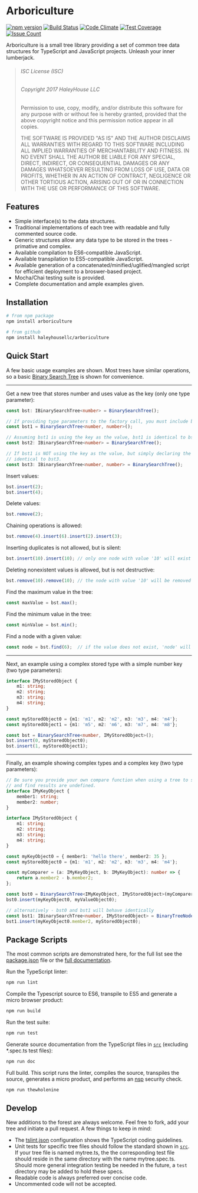 # Arboriculture

[![npm version](https://badge.fury.io/js/arboriculture.svg)](https://badge.fury.io/js/arboriculture)
[![Build Status](https://travis-ci.org/haleyhousellc/arboriculture.svg?branch=master)](https://travis-ci.org/haleyhousellc/arboriculture)
[![Code Climate](https://codeclimate.com/github/haleyhousellc/arboriculture/badges/gpa.svg)](https://codeclimate.com/github/haleyhousellc/arboriculture)
[![Test Coverage](https://codeclimate.com/github/haleyhousellc/arboriculture/badges/coverage.svg)](https://codeclimate.com/github/haleyhousellc/arboriculture/coverage)
[![Issue Count](https://codeclimate.com/github/haleyhousellc/arboriculture/badges/issue_count.svg)](https://codeclimate.com/github/haleyhousellc/arboriculture)

Arboriculture is a small tree library providing a set of common tree data structures for TypeScript and
JavaScript projects.  Unleash your inner lumberjack.

>###### ISC License (ISC)
>
>###### Copyright 2017 HaleyHouse LLC
>
>Permission to use, copy, modify, and/or distribute this software for any purpose with or without fee is hereby granted,
>provided that the above copyright notice and this permission notice appear in all copies.
>
>THE SOFTWARE IS PROVIDED "AS IS" AND THE AUTHOR DISCLAIMS ALL WARRANTIES WITH REGARD TO THIS SOFTWARE INCLUDING
>ALL IMPLIED WARRANTIES OF MERCHANTABILITY AND FITNESS. IN NO EVENT SHALL THE AUTHOR BE LIABLE FOR ANY SPECIAL, DIRECT,
>INDIRECT, OR CONSEQUENTIAL DAMAGES OR ANY DAMAGES WHATSOEVER RESULTING FROM LOSS OF USE, DATA OR PROFITS, WHETHER IN AN
>ACTION OF CONTRACT, NEGLIGENCE OR OTHER TORTIOUS ACTION, ARISING OUT OF OR IN CONNECTION WITH THE USE OR PERFORMANCE
>OF THIS SOFTWARE.

## Features

- Simple interface(s) to the data structures.
- Traditional implementations of each tree with readable and fully commented source code.
- Generic structures allow any data type to be stored in the trees - primative and complex.
- Available compilation to ES6-compatible JavaScript.
- Available transpilation to ES5-compatible JavaScript.
- Available generation of a concatenated/minified/uglified/mangled script for efficient deployment to a broswer-based
  project.
- Mocha/Chai testing suite is provided.
- Complete documentation and ample examples given.

## Installation

```bash
# from npm package
npm install arboriculture

# from github
npm install haleyhousellc/arboriculture
```

## Quick Start

A few basic usage examples are shown.  Most trees have similar operations, so a basic
[Binary Search Tree](https://github.com/haleyhousellc/arboriculture/blob/master/src/binary-search-tree/binary-search-tree.ts)
is shown for convenience.

---

Get a new tree that stores number and uses value as the key (only one type parameter):
```typescript
const bst: IBinarySearchTree<number> = BinarySearchTree();

// If providing type parameters to the factory call, you must include both.
const bst1 = BinarySearchTree<number, number>();

// Assuming bst1 is using the key as the value, bst1 is identical to bst2.
const bst2: IBinarySearchTree<number> = BinarySearchTree();

// If bst1 is NOT using the key as the value, but simply declaring the key and value each to be of type number, bst1 is 
// identical to bst3.
const bst3: IBinarySearchTree<number, number> = BinarySearchTree();
```

Insert values:
```typescript
bst.insert(2);
bst.insert(4);
```

Delete values:
```typescript
bst.remove(2);
```

Chaining operations is allowed:
```typescript
bst.remove(4).insert(6).insert(2).insert(3);
```

Inserting duplicates is not allowed, but is silent:
```typescript
bst.insert(10).insert(10); // only one node with value '10' will exist
```

Deleting nonexistent values is allowed, but is not destructive:
```typescript
bst.remove(10).remove(10); // the node with value '10' will be removed on the first call, no change on the second call
```

Find the maximum value in the tree:
```typescript
const maxValue = bst.max();
```

Find the minimum value in the tree:
```typescript
const minValue = bst.min();
```

Find a node with a given value:
```typescript
const node = bst.find(6);  // if the value does not exist, 'node' will be null
```

---

Next, an example using a complex stored type with a simple number key (two type parameters):
```typescript
interface IMyStoredObject {
    m1: string;
    m2: string;
    m3: string;
    m4: string;
}

const myStoredObject0 = {m1: 'm1', m2: 'm2', m3: 'm3', m4: 'm4'};
const myStoredObject1 = {m1: 'm5', m2: 'm6', m3: 'm7', m4: 'm8'};

const bst = BinarySearchTree<number, IMyStoredObject>();
bst.insert(0, myStoredObject0);
bst.insert(1, myStoredObject1);
```

---

Finally, an example showing complex types and a complex key (two type parameters):
```typescript
// Be sure you provide your own compare function when using a tree to store custom objects, otherwise insert, remove,
// and find results are undefined.
interface IMyKeyObject {
    member1: string;
    member2: number;
}

interface IMyStoredObject {
    m1: string;
    m2: string;
    m3: string;
    m4: string;
}

const myKeyObject0 = { member1: 'hello there', member2: 35 };
const myStoredObject0 = {m1: 'm1', m2: 'm2', m3: 'm3', m4: 'm4'};

const myComparer = (a: IMyKeyObject, b: IMyKeyObject): number => {
    return a.member2 - b.member2;
};

const bst0 = BinarySearchTree<IMyKeyObject, IMyStoredObject>(myComparer);
bst0.insert(myKeyObject0, myValueObject0);

// alternatively - bst0 and bst1 will behave identically
const bst1: IBinarySearchTree<number, IMyStoredObject> = BinaryTreeNode();
bst1.insert(myKeyObject0.member2, myStoredObject0);
```

## Package Scripts

The most common scripts are demonstrated here, for the full list see the
[package.json](https://github.com/haleyhousellc/arboriculture/blob/master/package.json) file or the
[full documentation](https://haleyhousellc.github.io/arboriculture).

Run the TypeScript linter:
```bash
npm run lint
```

Compile the Typescript source to ES6, transpile to ES5 and generate a micro browser product:
```bash
npm run build
```

Run the test suite:
```bash
npm run test
```

Generate source documentation from the TypeScript files in
[`src`](https://github.com/haleyhousellc/arboriculture/blob/master/src) (excluding *.spec.ts test files):
```bash
npm run doc
```

Full build.  This script runs the linter, compiles the source, transpiles the source, generates a micro product,
and performs an [nsp](https://github.com/nodesecurity/nsp) security check.
```bash
npm run thewholenine
```

## Develop

New additions to the forest are always welcome.  Feel free to fork, add your tree and initiate a pull request.  A few
things to keep in mind:

- The [tslint.json](https://github.com/haleyhousellc/arboriculture/blob/master/tslint.json) configuration shows the
  TypeScript coding guidelines.
- Unit tests for specific tree files should follow the standard shown in
  [`src`](https://github.com/haleyhousellc/arboriculture/blob/master/src).  If your tree file is named mytree.ts, the
  the corresponding test file should reside in the same directory with the name mytree.spec.ts.  Should more general
  integration testing be needed in the future, a `test` directory may be added to hold these specs.
- Readable code is always preferred over concise code.
- Uncommented code will not be accepted.
